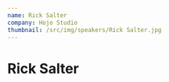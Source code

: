 ```yaml
---
name: Rick Salter
company: Hojo Studio
thumbnail: /src/img/speakers/Rick Salter.jpg
---
```


# Rick Salter
